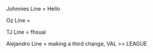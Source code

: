Johnnies Line = Hello

Oz Line = 

TJ Line = fhsuai

Alejandro Line = making a third change, VAL >> LEAGUE